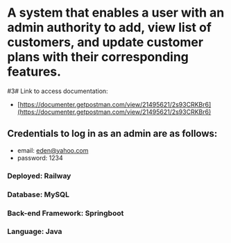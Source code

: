 # A system that enables a user with an admin authority to add, view list of customers, and update customer plans with their corresponding features.

#3# Link to access documentation:

- [https://documenter.getpostman.com/view/21495621/2s93CRKBr6](https://documenter.getpostman.com/view/21495621/2s93CRKBr6)

## Credentials to log in as an admin are as follows:

- email: [eden@yahoo.com](mailto:eden@yahoo.com)
- password: 1234

### Deployed: Railway
### Database: MySQL
### Back-end Framework: Springboot
### Language: Java
